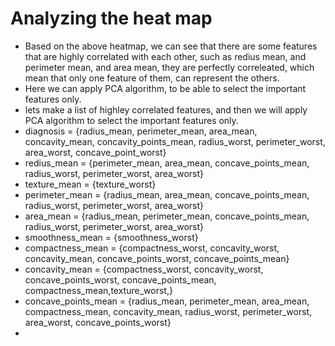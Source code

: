 # Analyzing the heat map
* Based on the above heatmap, we can see that there are some features that are highly correlated with each other, such as redius mean, and perimeter mean, and area mean, they are perfectly correleated, which mean that only one feature of them, can represent the others. 
* Here we can apply PCA algorithm, to be able to select the important features only. 
* lets make a list of highley correlated features, and then we will apply PCA algorithm to select the important features only.
* diagnosis = {radius_mean, perimeter_mean, area_mean, concavity_mean, concavity_points_mean, radius_worst, perimeter_worst, area_worst, concave_point_worst}
* redius_mean = {perimeter_mean, area_mean, concave_points_mean, radius_worst, perimeter_worst, area_worst}
* texture_mean = {texture_worst}
* perimeter_mean = {radius_mean, area_mean, concave_points_mean, radius_worst, perimeter_worst, area_worst}
* area_mean = {radius_mean, perimeter_mean, concave_points_mean, radius_worst, perimeter_worst, area_worst}
* smoothness_mean = {smoothness_worst}
* compactness_mean = {compactness_worst, concavity_worst, concavity_mean, concave_points_worst, concave_points_mean}
* concavity_mean = {compactness_worst, concavity_worst, concave_points_worst, concave_points_mean, compactness_mean,texture_worst,}
* concave_points_mean = {radius_mean, perimeter_mean, area_mean, compactness_mean, concavity_mean, radius_worst, perimeter_worst, area_worst, concave_points_worst}
* 